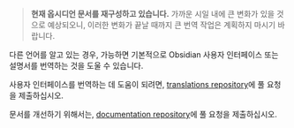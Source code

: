 > **현재 옵시디언 문서를 재구성하고 있습니다.** 가까운 시일 내에 큰 변화가 있을 것으로 예상되오니, 이러한 변화가 끝날 때까지 큰 번역 작업은 계획하지 마시기 바랍니다.

다른 언어를 알고 있는 경우, 가능하면 기본적으로 Obsidian 사용자 인터페이스 또는 설명서를 번역하는 것을 도울 수 있습니다.

사용자 인터페이스를 번역하는 데 도움이 되려면, [translations repository](https://github.com/obsidianmd/obsidian-translations)에 풀 요청을 제출하십시오.

문서를 개선하기 위해서는, [documentation repository](https://github.com/obsidianmd/obsidian-docs)에 풀 요청을 제출하십시오.

